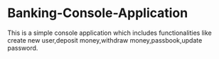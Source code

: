 # Banking-Console-Application
 This is a simple console application which includes functionalities like create new user,deposit money,withdraw money,passbook,update password.
